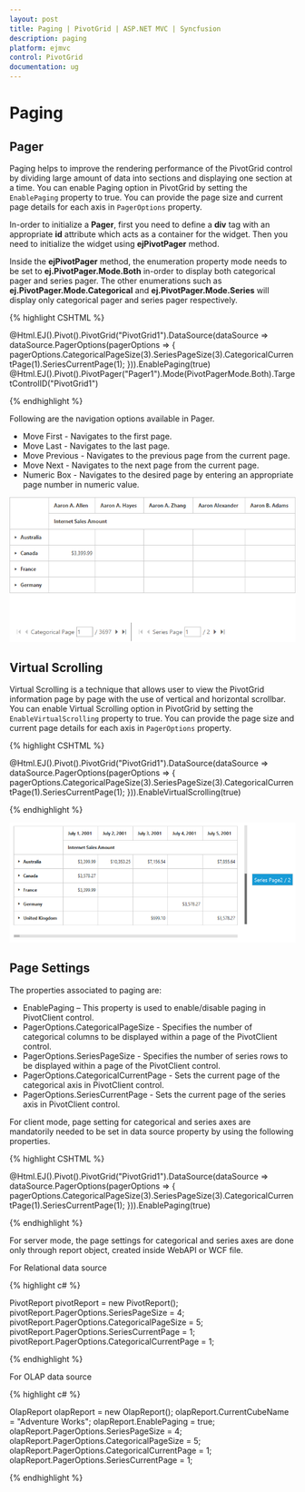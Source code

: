 ```yaml
---
layout: post
title: Paging | PivotGrid | ASP.NET MVC | Syncfusion
description: paging
platform: ejmvc
control: PivotGrid
documentation: ug
---
```


# Paging

## Pager

Paging helps to improve the rendering performance of the PivotGrid control by dividing large amount of data into sections and displaying one section at a time. You can enable Paging option in PivotGrid by setting the `EnablePaging` property to true. You can provide the page size and current page details for each axis in `PagerOptions` property.

In-order to initialize a **Pager**, first you need to define a **div** tag with an appropriate **id** attribute which acts as a container for the widget. Then you need to initialize the widget using **ejPivotPager** method.

Inside the **ejPivotPager** method, the enumeration property mode needs to be set to **ej.PivotPager.Mode.Both** in-order to display both categorical pager and series pager. The other enumerations such as **ej.PivotPager.Mode.Categorical** and **ej.PivotPager.Mode.Series** will display only categorical pager and series pager respectively.


{% highlight CSHTML %}

@Html.EJ().Pivot().PivotGrid("PivotGrid1").DataSource(dataSource => dataSource.PagerOptions(pagerOptions => { pagerOptions.CategoricalPageSize(3).SeriesPageSize(3).CategoricalCurrentPage(1).SeriesCurrentPage(1); })).EnablePaging(true)
@Html.EJ().Pivot().PivotPager("Pager1").Mode(PivotPagerMode.Both).TargetControlID("PivotGrid1")

{% endhighlight %}


Following are the navigation options available in Pager.

* Move First - Navigates to the first page.
* Move Last - Navigates to the last page.
* Move Previous - Navigates to the previous page from the current page.
* Move Next - Navigates to the next page from the current page.
* Numeric Box - Navigates to the desired page by entering an appropriate page number in numeric value.

![Paging in ASP NET MVC pivot grid control](Paging_images/paging.png)


## Virtual Scrolling

Virtual Scrolling is a technique that allows user to view the PivotGrid information page by page with the use of vertical and horizontal scrollbar. You can enable Virtual Scrolling option in PivotGrid by setting the `EnableVirtualScrolling` property to true. You can provide the page size and current page details for each axis in `PagerOptions` property.

{% highlight CSHTML %}

@Html.EJ().Pivot().PivotGrid("PivotGrid1").DataSource(dataSource => dataSource.PagerOptions(pagerOptions => { pagerOptions.CategoricalPageSize(3).SeriesPageSize(3).CategoricalCurrentPage(1).SeriesCurrentPage(1); })).EnableVirtualScrolling(true)

{% endhighlight %}

![Virtual scrolling in ASP NET MVC pivot grid control](Paging_images/virtual-scrolling.png)

## Page Settings

The properties associated to paging are:

* EnablePaging – This property is used to enable/disable paging in PivotClient control.
* PagerOptions.CategoricalPageSize - Specifies the number of categorical columns to be displayed within a page of the PivotClient control.
* PagerOptions.SeriesPageSize - Specifies the number of series rows to be displayed within a page of the PivotClient control.
* PagerOptions.CategoricalCurrentPage - Sets the current page of the categorical axis in PivotClient control.
* PagerOptions.SeriesCurrentPage - Sets the current page of the series axis in PivotClient control.

For client mode, page setting for categorical and series axes are mandatorily needed to be set in data source property by using the following properties.

{% highlight CSHTML %}

@Html.EJ().Pivot().PivotGrid("PivotGrid1").DataSource(dataSource => dataSource.PagerOptions(pagerOptions => { pagerOptions.CategoricalPageSize(3).SeriesPageSize(3).CategoricalCurrentPage(1).SeriesCurrentPage(1); })).EnablePaging(true)

{% endhighlight %}

For server mode, the page settings for categorical and series axes are done only through report object, created inside WebAPI or WCF file.

For Relational data source

{% highlight c# %}

PivotReport pivotReport = new PivotReport();
pivotReport.PagerOptions.SeriesPageSize = 4;
pivotReport.PagerOptions.CategoricalPageSize = 5;
pivotReport.PagerOptions.SeriesCurrentPage = 1;
pivotReport.PagerOptions.CategoricalCurrentPage = 1;

{% endhighlight %}

For OLAP data source

{% highlight c# %}

OlapReport olapReport = new OlapReport();
olapReport.CurrentCubeName = "Adventure Works";
olapReport.EnablePaging = true;
olapReport.PagerOptions.SeriesPageSize = 4;
olapReport.PagerOptions.CategoricalPageSize = 5;
olapReport.PagerOptions.CategoricalCurrentPage = 1;
olapReport.PagerOptions.SeriesCurrentPage = 1;

{% endhighlight %}